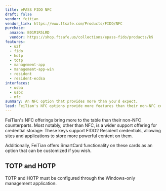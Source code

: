 ```yaml
---
title: ePASS FIDO NFC
draft: false
vendor: feitian
vendor_link: https://www.ftsafe.com/Products/FIDO/NFC
purchase:
  amazon: B01M1R5LRD
  vendor: https://shop.ftsafe.us/collections/epass-fido/products/k9
features:
  - u2f
  - fido
  - hotp
  - totp
  - management-app
  - management-app-win
  - resident
  - resident-ecdsa
interfaces:
  - usba
  - usbc
  - nfc
summary: An NFC option that provides more than you'd expect.
lead: FeiTian's NFC options provide more features than their non-NFC counterparts, but come with a few downsides. 
---
```


FeiTian's NFC offerings bring more to the table than their non-NFC counterparts. 
Most notably, other than NFC, is a wider support offering for credential storage:
These keys support FIDO2 Resident credentials, allowing sites and applications to
store more powerful content on them. 

Additionally, FeiTian offers SmartCard functionality on these cards as an option
that can be customized if you wish. 

## TOTP and HOTP

TOTP and HOTP must be configured through the Windows-only management application. 